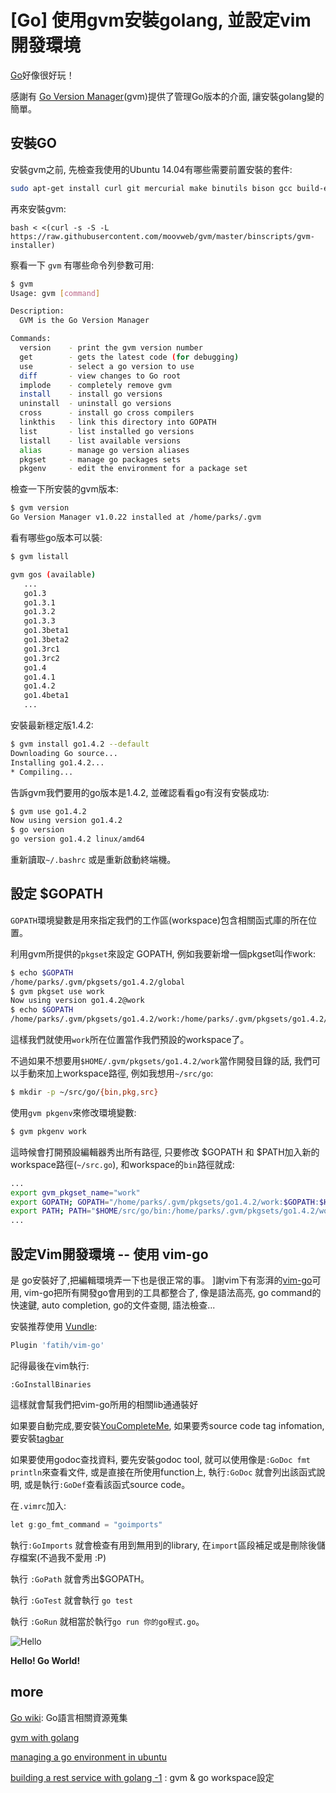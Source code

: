 # [Go] 使用gvm安裝golang, 並設定vim開發環境

[Go](https://golang.org/)好像很好玩！

感謝有 [Go Version Manager](https://github.com/moovweb/gvm)(gvm)提供了管理Go版本的介面, 讓安裝golang變的簡單。

## 安裝GO

安裝gvm之前, 先檢查我使用的Ubuntu 14.04有哪些需要前置安裝的套件: 

``` bash 
sudo apt-get install curl git mercurial make binutils bison gcc build-essential
```

再來安裝gvm:

```
bash < <(curl -s -S -L https://raw.githubusercontent.com/moovweb/gvm/master/binscripts/gvm-installer)
```

察看一下 `gvm` 有哪些命令列參數可用: 

``` bash
$ gvm
Usage: gvm [command]

Description:
  GVM is the Go Version Manager

Commands:
  version    - print the gvm version number
  get        - gets the latest code (for debugging)
  use        - select a go version to use
  diff       - view changes to Go root
  implode    - completely remove gvm
  install    - install go versions
  uninstall  - uninstall go versions
  cross      - install go cross compilers
  linkthis   - link this directory into GOPATH
  list       - list installed go versions
  listall    - list available versions
  alias      - manage go version aliases
  pkgset     - manage go packages sets
  pkgenv     - edit the environment for a package set
```

檢查一下所安裝的gvm版本:

``` bash
$ gvm version
Go Version Manager v1.0.22 installed at /home/parks/.gvm
```

看有哪些go版本可以裝: 

``` bash
$ gvm listall

gvm gos (available)
   ...
   go1.3
   go1.3.1
   go1.3.2
   go1.3.3
   go1.3beta1
   go1.3beta2
   go1.3rc1
   go1.3rc2
   go1.4
   go1.4.1
   go1.4.2
   go1.4beta1
   ...
```

安裝最新穩定版1.4.2: 

``` bash
$ gvm install go1.4.2 --default
Downloading Go source...
Installing go1.4.2...
* Compiling...
```

告訴gvm我們要用的go版本是1.4.2, 並確認看看go有沒有安裝成功:

``` bash 
$ gvm use go1.4.2
Now using version go1.4.2
$ go version
go version go1.4.2 linux/amd64
```

重新讀取`~/.bashrc` 或是重新啟動終端機。

## 設定 $GOPATH

`GOPATH`環境變數是用來指定我們的工作區(workspace)包含相關函式庫的所在位置。

利用gvm所提供的`pkgset`來設定 GOPATH, 例如我要新增一個pkgset叫作work: 

``` bash
$ echo $GOPATH
/home/parks/.gvm/pkgsets/go1.4.2/global
$ gvm pkgset use work
Now using version go1.4.2@work
$ echo $GOPATH
/home/parks/.gvm/pkgsets/go1.4.2/work:/home/parks/.gvm/pkgsets/go1.4.2/global
```

這樣我們就使用`work`所在位置當作我們預設的workspace了。

不過如果不想要用`$HOME/.gvm/pkgsets/go1.4.2/work`當作開發目錄的話, 我們可以手動來加上workspace路徑, 例如我想用`~/src/go`: 

``` bash
$ mkdir -p ~/src/go/{bin,pkg,src}
```

使用`gvm pkgenv`來修改環境變數: 

``` bash
$ gvm pkgenv work
```

這時候會打開預設編輯器秀出所有路徑, 只要修改 $GOPATH 和 $PATH加入新的workspace路徑(`~/src.go`), 和workspace的`bin`路徑就成: 

``` bash
...
export gvm_pkgset_name="work"
export GOPATH; GOPATH="/home/parks/.gvm/pkgsets/go1.4.2/work:$GOPATH:$HOME/src/go"
export PATH; PATH="$HOME/src/go/bin:/home/parks/.gvm/pkgsets/go1.4.2/work/bin:$PATH"
...
```

## 設定Vim開發環境 -- 使用 vim-go
是
go安裝好了,把編輯環境弄一下也是很正常的事。 ]謝vim下有澎湃的[vim-go](https://github.com/fatih/vim-go)可用, vim-go把所有開發go會用到的工具都整合了, 像是語法高亮, go command的快速鍵, auto completion, go的文件查閱, 語法檢查... 

安裝推荐使用 [Vundle](https://github.com/gmarik/vundle): 

``` bash
Plugin 'fatih/vim-go'
```

記得最後在vim執行: 

```
:GoInstallBinaries
```

這樣就會幫我們把vim-go所用的相關lib通通裝好

如果要自動完成,要安裝[YouCompleteMe](https://github.com/Valloric/YouCompleteMe), 如果要秀source code tag infomation, 要安裝[tagbar](https://github.com/majutsushi/tagbar)

如果要使用godoc查找資料, 要先安裝godoc tool, 就可以使用像是`:GoDoc fmt println`來查看文件, 
或是直接在所使用function上, 執行`:GoDoc` 就會列出該函式說明, 或是執行`:GoDef`查看該函式source code。

在`.vimrc`加入: 

``` go
let g:go_fmt_command = "goimports"
```

執行`:GoImports` 就會檢查有用到無用到的library, 在`import`區段補足或是刪除後儲存檔案(不過我不愛用 :P)

執行 `:GoPath` 就會秀出$GOPATH。

執行 `:GoTest` 就會執行 `go test`

執行 `:GoRun` 就相當於執行`go run 你的go程式.go`。

![Hello](http://i.imgur.com/T2FL1Lr.jpg) 

**Hello! Go World!**

## more

[Go wiki](https://github.com/golang/go/wiki): Go語言相關資源蒐集

[gvm with golang](http://www.ascent.io/blog/2014/03/11/gvm-with-golang/)

[managing a go environment in ubuntu](https://larry-price.com/blog/2015/01/18/managing-a-go-environment-in-ubuntu)

[building a rest service with golang -1](http://stevenwhite.com/building-a-rest-service-with-golang-1/) : gvm & go workspace設定


